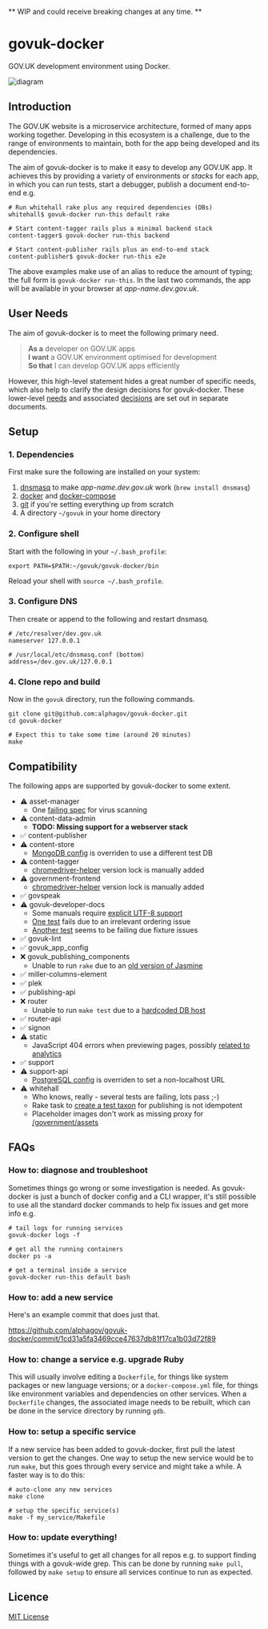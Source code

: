 ** WIP and could receive breaking changes at any time. **

# govuk-docker

GOV.UK development environment using Docker.

![diagram](docs/diagram.png)

## Introduction

The GOV.UK website is a microservice architecture, formed of many apps working together. Developing in this ecosystem is a challenge, due to the range of environments to maintain, both for the app being developed and its dependencies.

The aim of govuk-docker is to make it easy to develop any GOV.UK app. It achieves this by providing a variety of environments or _stacks_ for each app, in which you can run tests, start a debugger,
publish a document end-to-end e.g.

```
# Run whitehall rake plus any required dependencies (DBs)
whitehall$ govuk-docker run-this default rake

# Start content-tagger rails plus a minimal backend stack
content-tagger$ govuk-docker run-this backend

# Start content-publisher rails plus an end-to-end stack
content-publisher$ govuk-docker run-this e2e
```

The above examples make use of an alias to reduce the amount of typing; the full form is `govuk-docker run-this`. In the last two commands, the app will be available in your browser at *app-name.dev.gov.uk*.

## User Needs

The aim of govuk-docker is to meet the following primary need.

> **As a** developer on GOV.UK apps <br/>
> **I want** a GOV.UK environment optimised for development <br/>
> **So that** I can develop GOV.UK apps efficiently

However, this high-level statement hides a great number of specific needs, which also help to clarify the design decisions for govuk-docker. These lower-level [needs](docs/NEEDS.md) and associated [decisions](docs/DECISIONS.md) are set out in separate documents.

## Setup

### 1. Dependencies

First make sure the following are installed on your system:

1. [dnsmasq](http://www.thekelleys.org.uk/dnsmasq/doc.html) to make *app-name.dev.gov.uk* work (`brew install dnsmasq`)
2. [docker](https://hub.docker.com/) and [docker-compose](https://docs.docker.com/compose/install/)
3. [git](https://git-scm.com) if you're setting everything up from scratch
4. A directory `~/govuk` in your home directory

### 2. Configure shell

Start with the following in your `~/.bash_profile`:

```
export PATH=$PATH:~/govuk/govuk-docker/bin
```

Reload your shell with `source ~/.bash_profile`.

### 3. Configure DNS

Then create or append to the following and restart dnsmasq.

```
# /etc/resolver/dev.gov.uk
nameserver 127.0.0.1

# /usr/local/etc/dnsmasq.conf (bottom)
address=/dev.gov.uk/127.0.0.1
```

### 4. Clone repo and build

Now in the `govuk` directory, run the following commands.

```
git clone git@github.com:alphagov/govuk-docker.git
cd govuk-docker

# Expect this to take some time (around 20 minutes)
make
```

## Compatibility

The following apps are supported by govuk-docker to some extent.

   - ⚠ asset-manager
      * One [failing spec](https://github.com/alphagov/asset-manager/blob/master/spec/requests/virus_scanning_spec.rb#L54) for virus scanning
   - ⚠ content-data-admin
      * **TODO: Missing support for a webserver stack**
   - ✅ content-publisher
   - ⚠ content-store
      * [MongoDB config](https://github.com/alphagov/govuk-docker/blob/master/content-store/mongoid.yml#L14) is overriden to use a different test DB
   - ⚠ content-tagger
      * [chromedriver-helper](https://github.com/alphagov/govuk-docker/blob/master/content-tagger/docker-compose.yml#L13) version lock is manually added
   - ⚠ government-frontend
      * [chromedriver-helper](https://github.com/alphagov/govuk-docker/blob/master/content-tagger/docker-compose.yml#L13) version lock is manually added
   - ✅ govspeak
   - ⚠ govuk-developer-docs
      * Some manuals require [explicit UTF-8 support](https://github.com/docker-library/docs/blob/master/ruby/content.md#encoding)
      * [One test](https://github.com/alphagov/govuk-developer-docs/blob/master/spec/app/document_types_spec.rb#L17) fails due to an irrelevant ordering issue
      * [Another test](https://github.com/alphagov/govuk-developer-docs/blob/master/spec/app/document_types_csv_spec.rb) seems to be failing due fixture issues
   - ✅ govuk-lint
   - ✅ govuk_app_config
   - ❌ govuk_publishing_components
      * Unable to run `rake` due to an [old version of Jasmine](https://github.com/jasmine/jasmine-gem/issues/285)
   - ✅ miller-columns-element
   - ✅ plek
   - ✅ publishing-api
   - ❌ router
      * Unable to run `make test` due to a [hardcoded DB host](https://github.com/alphagov/router/blob/master/integration_tests/route_helpers.go#L77)
   - ✅ router-api
   - ✅ signon
   - ⚠ static
      * JavaScript 404 errors when previewing pages, possibly [related to analytics](https://github.com/alphagov/static/blob/master/app/assets/javascripts/analytics/init.js.erb#L28)
   - ✅ support
   - ⚠ support-api
      * [PostgreSQL config](https://github.com/alphagov/govuk-docker/blob/master/support-api/database.yml) is overriden to set a non-localhost URL
   - ⚠ whitehall
      * Who knows, really - several tests are failing, lots pass ;-)
      * Rake task to [create a test taxon](https://github.com/alphagov/whitehall/blob/master/lib/tasks/taxonomy.rake#L11) for publishing is not idempotent
      * Placeholder images don't work as missing proxy for [/government/assets](https://github.com/alphagov/whitehall/blob/master/app/presenters/publishing_api/news_article_presenter.rb#L133)

## FAQs

### How to: diagnose and troubleshoot

Sometimes things go wrong or some investigation is needed. As govuk-docker is just a bunch of docker config and a CLI wrapper, it's still possible to use all the standard docker commands to help fix issues and get more info e.g.

```
# tail logs for running services
govuk-docker logs -f

# get all the running containers
docker ps -a

# get a terminal inside a service
govuk-docker run-this default bash
```

### How to: add a new service

Here's an example commit that does just that.

https://github.com/alphagov/govuk-docker/commit/1cd31a5fa3469cce47637db81f17ca1b03d72f89

### How to: change a service e.g. upgrade Ruby

This will usually involve editing a `Dockerfile`, for things like system packages or new language versions; or a `docker-compose.yml` file, for things like environment variables and dependencies on other services. When a `Dockerfile` changes, the associated image needs to be rebuilt, which can be done in the service directory by running `gdb`.

### How to: setup a specific service

If a new service has been added to govuk-docker, first pull the latest version to get the changes. One way to setup the new service would be to run `make`, but this goes through every service and might take a while. A faster way is to do this:

```
# auto-clone any new services
make clone

# setup the specific service(s)
make -f my_service/Makefile
```

### How to: update everything!

Sometimes it's useful to get all changes for all repos e.g. to support finding things with a govuk-wide grep. This can be done by running `make pull`, followed by `make setup` to ensure all services continue to run as expected.


## Licence

[MIT License](LICENCE)
